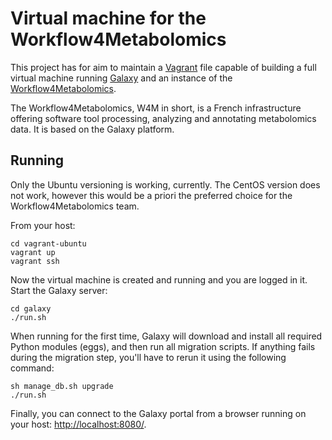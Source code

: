 Virtual machine for the Workflow4Metabolomics
=============================================

This project has for aim to maintain a [Vagrant](https://www.vagrantup.com) file capable of building a full virtual machine running [Galaxy](https://galaxyproject.org) and an instance of the [Workflow4Metabolomics](http://workflow4metabolomics.org).

The Workflow4Metabolomics, W4M in short, is a French infrastructure offering software tool processing, analyzing and annotating metabolomics data. It is based on the Galaxy platform.

Running
-------

Only the Ubuntu versioning is working, currently. The CentOS version does not work, however this would be a priori the preferred choice for the Workflow4Metabolomics team.

From your host:
``` {.bash}
cd vagrant-ubuntu
vagrant up
vagrant ssh
```

Now the virtual machine is created and running and you are logged in it. Start the Galaxy server:
``` {.bash}
cd galaxy
./run.sh
```
When running for the first time, Galaxy will download and install all required Python modules (eggs), and then run all migration scripts.
If anything fails during the migration step, you'll have to rerun it using the following command:
``` {.bash}
sh manage_db.sh upgrade
./run.sh
```

Finally, you can connect to the Galaxy portal from a browser running on your host: <http://localhost:8080/>.
